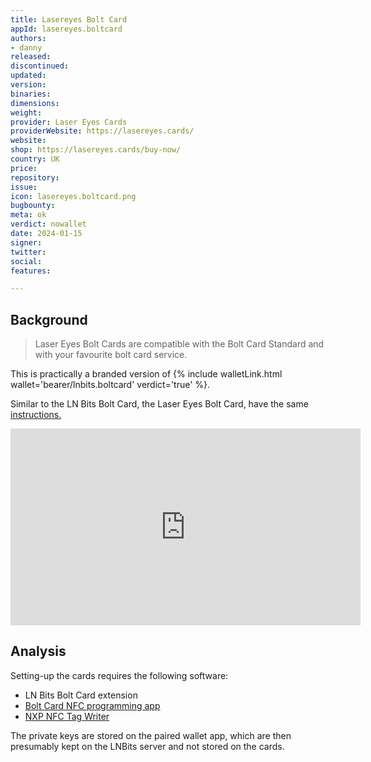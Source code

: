 ```yaml
---
title: Lasereyes Bolt Card
appId: lasereyes.boltcard
authors:
- danny
released: 
discontinued: 
updated: 
version: 
binaries: 
dimensions: 
weight: 
provider: Laser Eyes Cards
providerWebsite: https://lasereyes.cards/
website: 
shop: https://lasereyes.cards/buy-now/
country: UK
price: 
repository: 
issue: 
icon: lasereyes.boltcard.png
bugbounty: 
meta: ok
verdict: nowallet
date: 2024-01-15
signer: 
twitter: 
social: 
features: 

---
```


## Background 

> Laser Eyes Bolt Cards are compatible with the Bolt Card Standard and with your favourite bolt card service.

This is practically a branded version of {% include walletLink.html wallet='bearer/lnbits.boltcard' verdict='true' %}.

Similar to the LN Bits Bolt Card, the Laser Eyes Bolt Card, have the same [instructions.](https://lasereyes.cards/how-to-use/lnbits-bolt-card-setup-instructions/)

<iframe width="560" height="315" src="https://www.youtube.com/embed/Pe0YXHawHvQ?si=Dp8PbVwMxnUptJrZ" title="YouTube video player" frameborder="0" allow="accelerometer; autoplay; clipboard-write; encrypted-media; gyroscope; picture-in-picture; web-share" allowfullscreen></iframe>

## Analysis 

Setting-up the cards requires the following software:

 - LN Bits Bolt Card extension
 - [Bolt Card NFC programming app](https://play.google.com/store/apps/details?id=com.lightningnfcapp)
 - [NXP NFC Tag Writer](https://play.google.com/store/apps/details?id=com.nxp.nfc.tagwriter)

 The private keys are stored on the paired wallet app, which are then presumably kept on the LNBits server and not stored on the cards.


